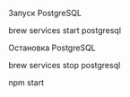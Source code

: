 Запуск PostgreSQL

brew services start postgresql

Остановка PostgreSQL

brew services stop postgresql

npm start